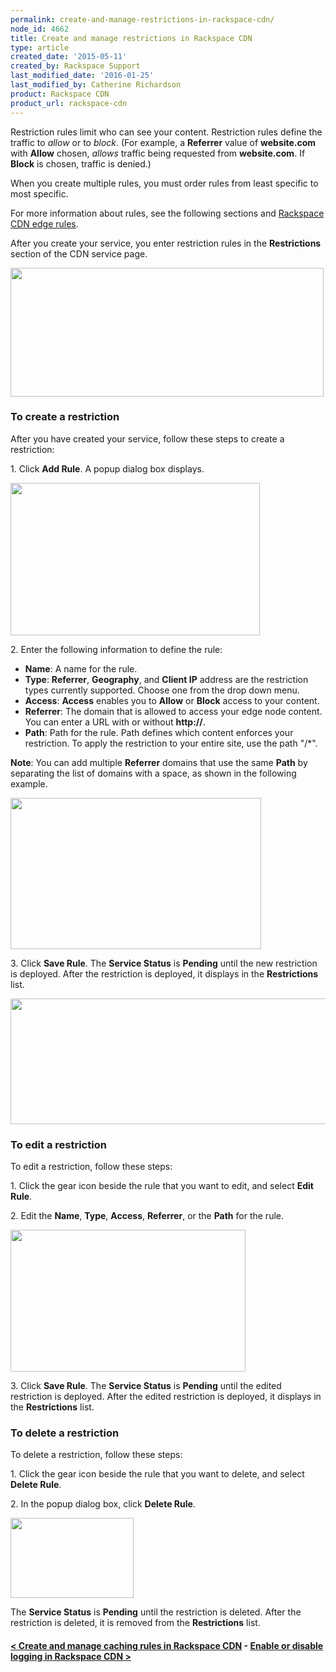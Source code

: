 ```yaml
---
permalink: create-and-manage-restrictions-in-rackspace-cdn/
node_id: 4662
title: Create and manage restrictions in Rackspace CDN
type: article
created_date: '2015-05-11'
created_by: Rackspace Support
last_modified_date: '2016-01-25'
last_modified_by: Catherine Richardson
product: Rackspace CDN
product_url: rackspace-cdn
---
```


Restriction rules limit who can see your content. Restriction rules
define the traffic to *allow* or to *block*. (For example, a
**Referrer** value of **website.com** with **Allow** chosen, *allows*
traffic being requested from **website.com**. If **Block** is chosen,
traffic is denied.)

When you create multiple rules, you must order rules from least specific
to most specific.

For more information about rules, see the following sections and
[Rackspace CDN edge
rules](/how-to/rackspace-cdn-edge-rules).

After you create your service, you enter restriction rules in the
**Restrictions** section of the CDN service page.

<img src="{% asset_path rackspace-cdn/create-and-manage-restrictions-in-rackspace-cdn/Screen%20Shot%202015-10-02%20at%2011.52.24%20AM.png %}" width="501" height="206" />



### To create a restriction

After you have created your service, follow these steps to create a
restriction:

1\. Click **Add Rule**. A popup dialog box displays.

<img src="{% asset_path rackspace-cdn/create-and-manage-restrictions-in-rackspace-cdn/Screen%20Shot%202015-10-02%20at%2011.54.43%20AM.png %}" width="399" height="244" />

2\. Enter the following information to define the rule:

-   **Name**: A name for the rule.
-   **Type**: **Referrer**, **Geography**, and **Client IP** address are
    the restriction types currently supported. Choose one from the drop
    down menu.
-   **Access**: **Access** enables you to **Allow** or **Block** access
    to your content.
-   **Referrer**: The domain that is allowed to access your edge
    node content. You can enter a URL with or without **http://**.
-   **Path**: Path for the rule. Path defines which content enforces
    your restriction. To apply the restriction to your entire site, use
    the path "/\*".

**Note**: You can add multiple **Referrer** domains that use the same
**Path** by separating the list of domains with a space, as shown in the
following example.

<img src="{% asset_path rackspace-cdn/create-and-manage-restrictions-in-rackspace-cdn/Screen%20Shot%202015-10-02%20at%2012.07.19%20PM.png %}" width="401" height="242" />

3\. Click **Save Rule**. The **Service Status** is **Pending** until the
new restriction is deployed. After the restriction is deployed, it
displays in the **Restrictions** list.

<img src="{% asset_path rackspace-cdn/create-and-manage-restrictions-in-rackspace-cdn/Screen%20Shot%202015-10-02%20at%2012.02.38%20PM.png %}" width="748" height="201" />



### To edit a restriction

To edit a restriction, follow these steps:

1\. Click the gear icon beside the rule that you want to edit, and select
**Edit Rule**.

2\. Edit the **Name**, **Type**, **Access**, **Referrer**, or the
**Path** for the rule.

<img src="{% asset_path rackspace-cdn/create-and-manage-restrictions-in-rackspace-cdn/Screen%20Shot%202015-10-02%20at%2012.09.39%20PM.png %}" width="376" height="227" />

3\. Click **Save Rule**. The **Service Status** is **Pending** until the
edited restriction is deployed. After the edited restriction is
deployed, it displays in the **Restrictions** list.



### To delete a restriction

To delete a restriction, follow these steps:

1\. Click the gear icon beside the rule that you want to delete, and
select **Delete Rule**.

2\. In the popup dialog box, click **Delete Rule**.

<img src="{% asset_path rackspace-cdn/create-and-manage-restrictions-in-rackspace-cdn/DeleteOriginRule_1.png %}" width="197" height="128" />

The **Service Status** is **Pending** until the restriction is deleted.
After the restriction is deleted, it is removed from the
**Restrictions** list.



#### [&lt; Create and manage caching rules in Rackspace CDN](/how-to/create-and-manage-caching-rules-in-rackspace-cdn)    -     [Enable or disable logging in Rackspace CDN &gt;](/how-to/enable-or-disable-logging-in-rackspace-cdn)
